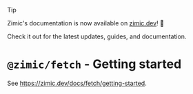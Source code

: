 > [!TIP]
>
> Zimic's documentation is now available on [zimic.dev](https://zimic.dev/docs/fetch/getting-started)! :tada:
>
> Check it out for the latest updates, guides, and documentation.

# `@zimic/fetch` - Getting started <!-- omit from toc -->

See https://zimic.dev/docs/fetch/getting-started.
